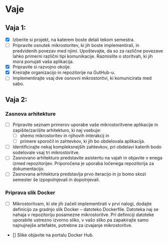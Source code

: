# Vaje

## Vaja 1:
- [x] Izberite si projekt, na katerem boste delali tekom semestra.
- [ ] Pripravite osnutek mikrostoritev, ki jih boste implementirali, in predvidenih povezav med njimi. Upoštevajte, da so za različne povezave lahko primerni različni tipi komunikacije. Razmislite o storitvah, ki jih mora ponujati vaša aplikacija.
- [x] Pripravite si razvojno okolje. 
- [x] Kreirajte organizacijo in repozitorije na GutHub-u.
- [ ] Implementirajte vsaj dve osnovni mikrostoritvi, ki komunicirata med sabo.

## Vaja 2:
### Zasnova arhitekture
- [ ] Pripravite seznam primerov uporabe vaše mikrostoritvene aplikacije in zapišite/zarišite arhitekturo, ki naj vsebuje:
    - [ ] shemo mikrostoritev in njihovih interakcij in
    - [ ] primere sporočil in zahtevkov, ki jih bo obdelovala aplikacija.
- [ ] Identificirajte nekaj kompleksnejših zahtevkov, pri obdelavi katerih bodo sodelovale vsaj tri mikrostoritve.
- [ ] Zasnovano arhitekturo predstavite asistentu na vajah in objavite v enega izmed repozitorijev. Priporočena je uporaba ločenega repozitorija za dokumentacijo.
- [ ] Zasnovana arhitektura predstavlja prvo iteracijo in jo bomo skozi semester še izpopolnjevali in dopolnjevali.

### Priprava slik Docker
- [ ] Mikrostoritvam, ki ste jih začeli implementirati v prvi nalogi, dodajte definicijo za gradnjo slik Docker – datoteko Dockerfile. Datoteka naj se nahaja v repozitoriju posamezne mikrostoritve. Pri definiciji datoteke uporabite ustrezno izvorno sliko, v vašo sliko pa zapakirajte samo najnujnejše artefakte, potrebne za izvajanje mikrostoritve. 
- [] Slike objavite na portalu Docker Hub.

